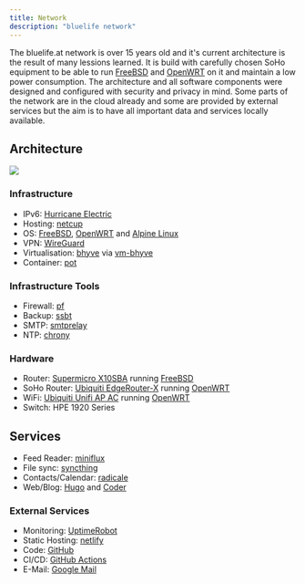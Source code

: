 ```yaml
---
title: Network
description: "bluelife network"
---
```


The bluelife.at network is over 15 years old and it's current architecture is the result of many lessions learned. It is build with carefully chosen SoHo equipment to be able to run [FreeBSD](https://www.freebsd.org/) and [OpenWRT](https://openwrt.org/) on it and maintain a low power consumption. The architecture and all software components were designed and configured with security and privacy in mind.
Some parts of the network are in the cloud already and some are provided by external services but the aim is to have all important data and services locally available.

## Architecture

![](/images/bluelife_network.png)


### Infrastructure

* IPv6: [Hurricane Electric](https://ipv6.he.net/)
* Hosting: [netcup](https://www.netcup.de/)
* OS: [FreeBSD](https://www.freebsd.org/), [OpenWRT](https://openwrt.org/) and [Alpine Linux](https://alpinelinux.org/)
* VPN: [WireGuard](https://wireguard.com/)
* Virtualisation: [bhyve](http://bhyve.org/) via [vm-bhyve](https://github.com/churchers/vm-bhyve)
* Container: [pot](https://github.com/pizzamig/pot)


### Infrastructure Tools

* Firewall: [pf](https://www.freebsd.org/doc/handbook/firewalls-pf.html)
* Backup: [ssbt](https://github.com/decke/ssbt/)
* SMTP: [smtprelay](https://github.com/decke/smtprelay)
* NTP: [chrony](https://chrony.tuxfamily.org/)


### Hardware

* Router: [Supermicro X10SBA](http://www.supermicro.com/products/motherboard/celeron/x10/x10sba.cfm) running [FreeBSD](https://www.freebsd.org/)
* SoHo Router: [Ubiquiti EdgeRouter-X](https://www.ui.com/edgemax/edgerouter-x/) running [OpenWRT](https://openwrt.org)
* WiFi: [Ubiquiti Unifi AP AC](https://www.ubnt.com/unifi/unifi-ap-ac-lr/) running [OpenWRT](https://openwrt.org/)
* Switch: HPE 1920 Series


## Services

* Feed Reader: [miniflux](https://miniflux.app/)
* File sync: [syncthing](https://syncthing.net/)
* Contacts/Calendar: [radicale](https://radicale.org/)
* Web/Blog: [Hugo](https://gohugo.io/) and [Coder](https://github.com/luizdepra/hugo-coder/)


### External Services

* Monitoring: [UptimeRobot](https://stats.uptimerobot.com/l5P1gc4Yz)
* Static Hosting: [netlify](https://www.netlify.com)
* Code: [GitHub](https://github.com/decke)
* CI/CD: [GitHub Actions](https://github.com/features/actions)
* E-Mail: [Google Mail](https://google.com/gmail/)
